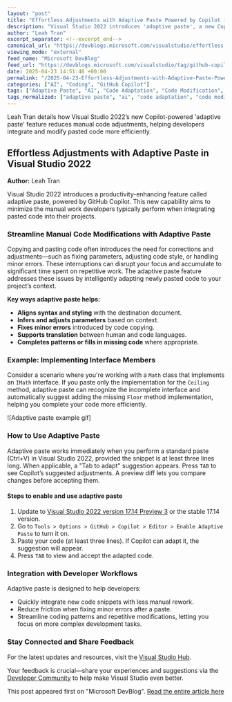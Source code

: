 ```yaml
---
layout: "post"
title: "Effortless Adjustments with Adaptive Paste Powered by Copilot in Visual Studio 2022"
description: "Visual Studio 2022 introduces 'adaptive paste', a new Copilot-powered feature that streamlines code modifications after pasting. This capability intelligently adapts pasted code to your current project's context, correcting styling, errors, and even implementing missing code patterns for faster, less tedious coding."
author: "Leah Tran"
excerpt_separator: <!--excerpt_end-->
canonical_url: "https://devblogs.microsoft.com/visualstudio/effortless-adjustments-with-an-adaptive-paste/"
viewing_mode: "external"
feed_name: "Microsoft DevBlog"
feed_url: "https://devblogs.microsoft.com/visualstudio/tag/github-copilot/feed/"
date: 2025-04-23 14:51:46 +00:00
permalink: "/2025-04-23-Effortless-Adjustments-with-Adaptive-Paste-Powered-by-Copilot-in-Visual-Studio-2022.html"
categories: ["AI", "Coding", "GitHub Copilot"]
tags: ["Adaptive Paste", "AI", "Code Adaptation", "Code Modification", "Coding", "Copilot", "Developer Productivity", "Editor Features", "GitHub Copilot", "Interface Implementation", "News", "Productivity", "Software Development", "Visual Studio", "Workflow Efficiency"]
tags_normalized: ["adaptive paste", "ai", "code adaptation", "code modification", "coding", "copilot", "developer productivity", "editor features", "github copilot", "interface implementation", "news", "productivity", "software development", "visual studio", "workflow efficiency"]
---
```


Leah Tran details how Visual Studio 2022’s new Copilot-powered 'adaptive paste' feature reduces manual code adjustments, helping developers integrate and modify pasted code more efficiently.<!--excerpt_end-->

## Effortless Adjustments with Adaptive Paste in Visual Studio 2022

**Author:** Leah Tran

Visual Studio 2022 introduces a productivity-enhancing feature called adaptive paste, powered by GitHub Copilot. This new capability aims to minimize the manual work developers typically perform when integrating pasted code into their projects.

### Streamline Manual Code Modifications with Adaptive Paste

Copying and pasting code often introduces the need for corrections and adjustments—such as fixing parameters, adjusting code style, or handling minor errors. These interruptions can disrupt your focus and accumulate to significant time spent on repetitive work. The adaptive paste feature addresses these issues by intelligently adapting newly pasted code to your project’s context.

**Key ways adaptive paste helps:**

- **Aligns syntax and styling** with the destination document.
- **Infers and adjusts parameters** based on context.
- **Fixes minor errors** introduced by code copying.
- **Supports translation** between human and code languages.
- **Completes patterns or fills in missing code** where appropriate.

### Example: Implementing Interface Members

Consider a scenario where you're working with a `Math` class that implements an `IMath` interface. If you paste only the implementation for the `Ceiling` method, adaptive paste can recognize the incomplete interface and automatically suggest adding the missing `Floor` method implementation, helping you complete your code more efficiently.

![Adaptive paste example gif]

### How to Use Adaptive Paste

Adaptive paste works immediately when you perform a standard paste (Ctrl+V) in Visual Studio 2022, provided the snippet is at least three lines long. When applicable, a "Tab to adapt" suggestion appears. Press `TAB` to see Copilot’s suggested adjustments. A preview diff lets you compare changes before accepting them.

#### Steps to enable and use adaptive paste

1. Update to [Visual Studio 2022 version 17.14 Preview 3](https://visualstudio.microsoft.com/vs/preview/) or the stable 17.14 version.
2. Go to `Tools > Options > GitHub > Copilot > Editor > Enable Adaptive Paste` to turn it on.
3. Paste your code (at least three lines). If Copilot can adapt it, the suggestion will appear.
4. Press `TAB` to view and accept the adapted code.

### Integration with Developer Workflows

Adaptive paste is designed to help developers:

- Quickly integrate new code snippets with less manual rework.
- Reduce friction when fixing minor errors after a paste.
- Streamline coding patterns and repetitive modifications, letting you focus on more complex development tasks.

### Stay Connected and Share Feedback

For the latest updates and resources, visit the [Visual Studio Hub](https://visualstudio.microsoft.com/hub/).

Your feedback is crucial—share your experiences and suggestions via the [Developer Community](https://developercommunity.visualstudio.com/VisualStudio) to help make Visual Studio even better.

This post appeared first on "Microsoft DevBlog". [Read the entire article here](https://devblogs.microsoft.com/visualstudio/effortless-adjustments-with-an-adaptive-paste/)
